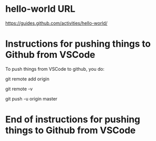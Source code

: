 # hello-world URL
https://guides.github.com/activities/hello-world/

# Instructions for pushing things to Github from VSCode
To push things from VSCode to github, you do:

git remote add origin <Link to GitHub Repo>

git remote -v

git push -u origin master
# End of instructions for pushing things to Github from VSCode